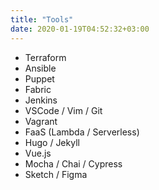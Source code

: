 ```yaml
---
title: "Tools"
date: 2020-01-19T04:52:32+03:00
---
```


- Terraform
- Ansible
- Puppet
- Fabric
- Jenkins
- VSCode / Vim / Git
- Vagrant
- FaaS (Lambda / Serverless)
- Hugo / Jekyll
- Vue.js
- Mocha / Chai / Cypress
- Sketch / Figma
